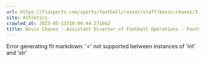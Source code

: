 ```yaml
---
url: https://fiusports.com/sports/football/roster/staff/kevin-chavez/317
site: Athletics
crawled_at: 2025-05-13T10:04:44.271662
title: Kevin Chavez - Assistant Director of Football Operations - Football Support Staff - FIU Athletics
---
```


Error generating fit markdown: '<' not supported between instances of 'int' and 'str'